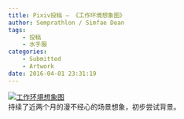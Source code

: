 ```yaml
---
title: Pixiv投稿 – 《工作环境想象图》
author: Semprathlon / Simfae Dean
tags:
	- 投稿
	- 水手服
categories:
	- Submitted
	- Artwork
date: 2016-04-01 23:31:19
---
```

[![工作环境想象图](__ASSETS_HOST_NAME__/2016/05/56117830_p0-1024x662.png)](http://www.pixiv.net/member_illust.php?mode=medium&illust_id=56117830)  
持续了近两个月的漫不经心的场景想象，初步尝试背景。
